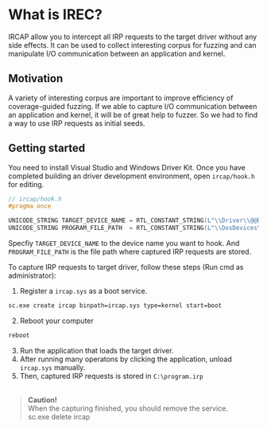 # What is IREC?
IRCAP allow you to intercept all IRP requests to the target driver without any side effects. It can be used to collect interesting corpus for fuzzing and can manipulate I/O communication between an application and kernel. 

## Motivation
A variety of interesting corpus are important to improve efficiency of coverage-guided fuzzing. If we able to capture I/O communication between an application and kernel, it will be of great help to fuzzer. So we had to find a way to use IRP requests as initial seeds.

## Getting started
You need to install Visual Studio and Windows Driver Kit. Once you have completed building an driver development environment, open `ircap/hook.h` for editing.

```c
// ircap/hook.h
#pragma once

UNICODE_STRING TARGET_DEVICE_NAME = RTL_CONSTANT_STRING(L"\\Driver\\@@DEVICE_NAME@@");
UNICODE_STRING PROGRAM_FILE_PATH  = RTL_CONSTANT_STRING(L"\\DosDevices\\C:\\program.irp");
```
Specfiy `TARGET_DEVICE_NAME` to the device name you want to hook. And `PROGRAM_FILE_PATH` is the file path where captured IRP requests are stored.

To capture IRP requests to target driver, follow these steps (Run cmd as administrator):
1. Register a `ircap.sys` as a boot service.
```bash
sc.exe create ircap binpath=ircap.sys type=kernel start=boot
```
2. Reboot your computer
```bash
reboot
```
3. Run the application that loads the target driver.
4. After running many operatons by clicking the application, unload `ircap.sys` manually.
5. Then, captured IRP requests is stored in `C:\program.irp`  <br><br>


> **Caution!** <br> When the capturing finished, you should remove the service.
<br> sc.exe delete ircap
